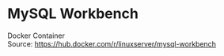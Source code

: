 # MySQL Workbench
Docker Container<br />
Source: https://hub.docker.com/r/linuxserver/mysql-workbench
